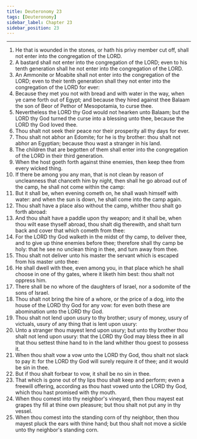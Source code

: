 ```yaml
---
title: Deuteronomy 23
tags: [Deuteronomy]
sidebar_label: Chapter 23
sidebar_position: 23
---
```


---
1. He that is wounded in the stones, or hath his privy member cut off, shall not enter into the congregation of the LORD.
2. A bastard shall not enter into the congregation of the LORD; even to his tenth generation shall he not enter into the congregation of the LORD.
3. An Ammonite or Moabite shall not enter into the congregation of the LORD; even to their tenth generation shall they not enter into the congregation of the LORD for ever:
4. Because they met you not with bread and with water in the way, when ye came forth out of Egypt; and because they hired against thee Balaam the son of Beor of Pethor of Mesopotamia, to curse thee.
5. Nevertheless the LORD thy God would not hearken unto Balaam; but the LORD thy God turned the curse into a blessing unto thee, because the LORD thy God loved thee.
6. Thou shalt not seek their peace nor their prosperity all thy days for ever.
7. Thou shalt not abhor an Edomite; for he is thy brother: thou shalt not abhor an Egyptian; because thou wast a stranger in his land.
8. The children that are begotten of them shall enter into the congregation of the LORD in their third generation.
9. When the host goeth forth against thine enemies, then keep thee from every wicked thing.
10. If there be among you any man, that is not clean by reason of uncleanness that chanceth him by night, then shall he go abroad out of the camp, he shall not come within the camp:
11. But it shall be, when evening cometh on, he shall wash himself with water: and when the sun is down, he shall come into the camp again.
12. Thou shalt have a place also without the camp, whither thou shalt go forth abroad:
13. And thou shalt have a paddle upon thy weapon; and it shall be, when thou wilt ease thyself abroad, thou shalt dig therewith, and shalt turn back and cover that which cometh from thee:
14. For the LORD thy God walketh in the midst of thy camp, to deliver thee, and to give up thine enemies before thee; therefore shall thy camp be holy: that he see no unclean thing in thee, and turn away from thee.
15. Thou shalt not deliver unto his master the servant which is escaped from his master unto thee:
16. He shall dwell with thee, even among you, in that place which he shall choose in one of thy gates, where it liketh him best: thou shalt not oppress him.
17. There shall be no whore of the daughters of Israel, nor a sodomite of the sons of Israel.
18. Thou shalt not bring the hire of a whore, or the price of a dog, into the house of the LORD thy God for any vow: for even both these are abomination unto the LORD thy God.
19. Thou shalt not lend upon usury to thy brother; usury of money, usury of victuals, usury of any thing that is lent upon usury:
20. Unto a stranger thou mayest lend upon usury; but unto thy brother thou shalt not lend upon usury: that the LORD thy God may bless thee in all that thou settest thine hand to in the land whither thou goest to possess it.
21. When thou shalt vow a vow unto the LORD thy God, thou shalt not slack to pay it: for the LORD thy God will surely require it of thee; and it would be sin in thee.
22. But if thou shalt forbear to vow, it shall be no sin in thee.
23. That which is gone out of thy lips thou shalt keep and perform; even a freewill offering, according as thou hast vowed unto the LORD thy God, which thou hast promised with thy mouth.
24. When thou comest into thy neighbor's vineyard, then thou mayest eat grapes thy fill at thine own pleasure; but thou shalt not put any in thy vessel.
25. When thou comest into the standing corn of thy neighbor, then thou mayest pluck the ears with thine hand; but thou shalt not move a sickle unto thy neighbor's standing corn.